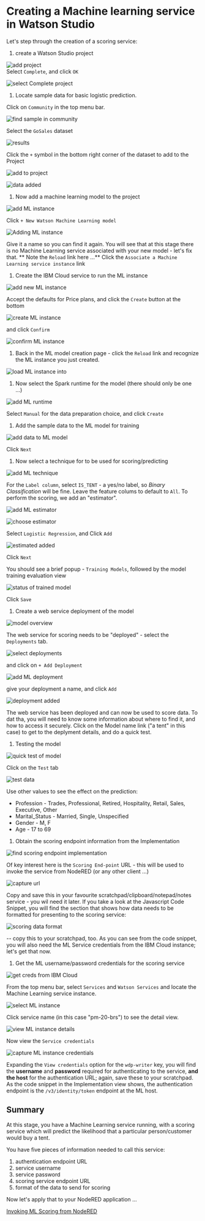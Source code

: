 # Creating a Machine learning service in Watson Studio

Let's step through the creation of a scoring service:

1. create a Watson Studio project

![add project](img/mg-brs--ws-add-project.png)  
Select `Complete`, and click `OK`

 ![select Complete project](img/mg-brs-ws-add-prj-select.png)

1. Locate sample data for basic logistic prediction.

Click on `Community` in the top menu bar.

![find sample in community](img/mg-brs-add-data.png)

Select the `GoSales` dataset

![results](img/mg-brs-add-data-lr.png)

Click the `+` symbol in the bottom right corner of the dataset to add to the Project

![add to project](img/mg-brs-add-data-added.png)

![data added](img/mg-brs-ws-data-asset.png)

1. Now add a machine learning model to the project

![add ML instance](img/mg-brs-add-ml.png)

Click `+ New Watson Machine Learning model`

![Adding ML instance](img/mg-brs-add-ml-model.png)

Give it a name so you can find it again. You will see that at this stage there is no Machine Learning service associated with your new model - let's fix that.
** Note the `Reload` link here ...**
Click the `Associate a Machine Learning service instance` link

1. Create the IBM Cloud service to run the ML instance

![add new ML instance](img/mg-brs-add-ml-new.png)

Accept the defaults for Price plans, and click the `Create` button at the bottom

![create ML instance](img/mg-brs-add-ml-create.png)

and click `Confirm`

![confirm ML instance](img/mg-brs-add-ml-confirm.png)

1. Back in the ML model creation page - click the `Reload` link and recognize the ML instance you just created.

![load ML instance into ](img/mg-brs-add-ml-reload.png)

1. Now select the Spark runtime for the model (there should only be one ...)

![add ML runtime](img/mg-brs-add-ml-runtime.png)

Select `Manual` for the data preparation choice, and click `Create`

1. Add the sample data to the ML model for training

![add data to ML model](img/mg-brs-add-ml-data.png)

Click `Next`

1. Now select a technique for to be used for scoring/predicting

![add ML technique](img/mg-brs-add-ml-techniq.png)

For the `Label column`, select `IS_TENT` - a yes/no label, so *Binary Classification* will be fine. Leave the feature colums to default to `All`. To perform the scoring, we add an "estimator".

![add ML estimator](img/mg-brs-add-ml-estimator.png)

![choose estimator](img/mg-brs-add-ml-est-select.png)

Select `Logistic Regression`, and Click `Add`

![estimated added](img/mg-brs-add-ml-techniq-ready.png)

Click `Next`

You should see a brief popup - `Training Models`, followed by the model training evaluation view

![status of trained model](img/mg-brs-add-ml-eval.png)

Click `Save`

1. Create a web service deployment of the model

![model overview](img/mg-brs-ml-overview.png)

The web service for scoring needs to be "deployed" - select the `Deployments` tab.

![select deployments](img/mg-brs-ml-deployments.png)

and click on `+ Add Deployment`

![add ML deployment](img/mg-brs-ml-deploy-name.png)

give your deployment a name, and click `Add`

![deployment added](img/mg-brs-ml-deploy-success.png)

The web service has been deployed and can now be used to score data. To dat tha, you will need to know some information about where to find it, and how to access it securely.
Click on the Model name link ("a tent" in this case) to get to the deplyment details, and do a quick test.

1. Testing the model

![quick test of model](img/mg-brs-ml-service-overview.png)

Click on the `Test` tab

![test data](img/mg-brs-ml-service-testdata.png)

Use other values to see the effect on the prediction:
  - Profession - Trades, Professional, Retired, Hospitality, Retail, Sales, Executive, Other
  - Marital_Status - Married, Single, Unspecified
  - Gender - M, F
  - Age - 17 to 69

1. Obtain the scoring endpoint information from the Implementation

![find scoring endpoint implementation](img/mg-brs-ml-service-implement-js.png)

Of key interest here is the `Scoring End-point` URL - this will be used to invoke the service from NodeRED (or any other client ...)

![capture url](img/mg-brs-ml-service-url.png)

Copy and save this in your favourite scratchpad/clipboard/notepad/notes service - you wil need it later.
If you take a look at the Javascript Code Snippet, you will find the section that shows how data needs to be formatted for presenting to the scoring service:

![scoring data format](img/mg-brs-ml-service-data-format.png)

 -- copy this to your scratchpad, too.
As you can see from the code snippet, you will also need the ML Service credentials from the IBM Cloud instance; let's get that now.

1. Get the ML username/password credentials for the scoring service

![get creds from IBM Cloud](img/mg-brs-ml-svc-creds.png)

From the top menu bar, select `Services` and `Watson Services` and locate the Machine Learning service instance.

![select ML instance](img/mg-brs-ml-svc-creds-instance.png)

Click service name (in this case "pm-20-brs") to see the detail view.

![view ML instance details](img/mg-brs-ml-svc-details.png)

Now view the `Service credentials`

![capture ML instance credentials](img/mg-brs-ml-svc-creds-detail.png)

Expanding the `View credentials` option for the `wdp-writer` key, you will find the **username** and **password** required for authenticating to the service, **and the host** for the authentication URL; again, save these to your scratchpad.
As the code snippet in the Implementation view shows, the authentication endpoint is the `/v3/identity/token` endpoint at the ML host.

## Summary

At this stage, you have a Machine Learning service running, with a scoring service which will predict the likelihood that a particular person/customer would buy a tent.

You have five pieces of information needed to call this service:
1. authentication endpoint URL
1. service username
1. service password
1. scoring service endpoint URL
1. format of the data to send for scoring

Now let's apply that to your NodeRED application ...

[Invoking ML Scoring from NodeRED](nodered-ml-scoring.md)
